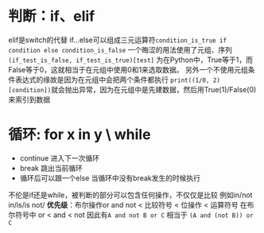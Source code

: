 # 判断：if、elif
elif是switch的代替
if...else可以组成三元运算符`condition_is_true if condition else condition_is_false`
一个晦涩的用法使用了元组、序列`(if_test_is_false, if_test_is_true)[test]`
为在Python中，True等于1，而False等于0，这就相当于在元组中使用0和1来选取数据。
另外一个不使用元组条件表达式的缘故是因为在元组中会把两个条件都执行
`print((1/0, 2)[condition])`就会抛出异常，因为在元组中是先建数据，然后用True(1)/False(0)来索引到数据


# 循环: for x in y \ while
- continue  进入下一次循环
- break     跳出当前循环
- 循环后可以跟一个else 当循环中没有break发生的时候执行

不伦是if还是while，被判断的部分可以包含任何操作，不仅仅是比较 例如in/not in/is/is not/
**优先级**：布尔操作or and not < 比较符号 < 位操作 < 运算符号
在布尔符号中 or < and < not 因此有`A and not B or C` 相当于 `(A and (not B)) or C`